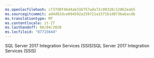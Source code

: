 ```yaml
---
ms.openlocfilehash: cf37d0f4bd4ab316757ada72c09328c12862eab5
ms.sourcegitcommit: ad4d92dce894592a259721a1571b1d8736abacdb
ms.translationtype: MT
ms.contentlocale: it-IT
ms.lasthandoff: 08/04/2020
ms.locfileid: "87715644"
---
```

 <span data-ttu-id="abbc8-101">SQL Server 2017 Integration Services (SSIS)</span><span class="sxs-lookup"><span data-stu-id="abbc8-101">SQL Server 2017 Integration Services (SSIS)</span></span> 